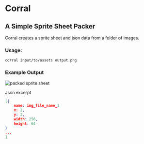 # Corral
## A Simple Sprite Sheet Packer

Corral creates a sprite sheet and json data from a folder of images.

### Usage:
`corral input/to/assets output.png`

### Example Output
![packed sprite sheet](https://github.com/danielclarke/corral/blob/main/assets/demo.png?raw=true)

Json excerpt

```json
[{
    name: img_file_name_1
    x: 2,
    y: 2,
    width: 256,
    height: 64
}
...
]
```